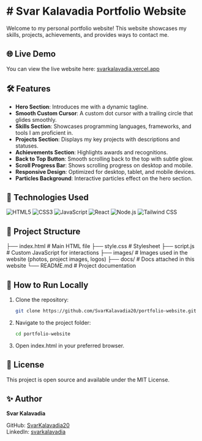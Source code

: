 # # Svar Kalavadia Portfolio Website

Welcome to my personal portfolio website! This website showcases my skills, projects, achievements, and provides ways to contact me.

## 🌐 Live Demo

You can view the live website here: [svarkalavadia.vercel.app](#)

## 🛠 Features

- **Hero Section**: Introduces me with a dynamic tagline.
- **Smooth Custom Cursor**: A custom dot cursor with a trailing circle that glides smoothly.
- **Skills Section**: Showcases programming languages, frameworks, and tools I am proficient in.
- **Projects Section**: Displays my key projects with descriptions and statuses.
- **Achievements Section**: Highlights awards and recognitions.
- **Back to Top Button**: Smooth scrolling back to the top with subtle glow.
- **Scroll Progress Bar**: Shows scrolling progress on desktop and mobile.
- **Responsive Design**: Optimized for desktop, tablet, and mobile devices.
- **Particles Background**: Interactive particles effect on the hero section.

## 🎨 Technologies Used

![HTML5](https://img.shields.io/badge/HTML5-E34F26?style=flat-square&logo=html5&logoColor=white)
![CSS3](https://img.shields.io/badge/CSS3-1572B6?style=flat-square&logo=css3&logoColor=white)
![JavaScript](https://img.shields.io/badge/JavaScript-F7DF1E?style=flat-square&logo=javascript&logoColor=black)
![React](https://img.shields.io/badge/React-61DAFB?style=flat-square&logo=react&logoColor=black)
![Node.js](https://img.shields.io/badge/Node.js-339933?style=flat-square&logo=node.js&logoColor=white)
![Tailwind CSS](https://img.shields.io/badge/Tailwind%20CSS-06B6D4?style=flat-square&logo=tailwind-css&logoColor=white)

## 📁 Project Structure

├── index.html # Main HTML file
├── style.css # Stylesheet
├── script.js # Custom JavaScript for interactions
├── images/ # Images used in the website (photos, project images, logos)
├── docs/ # Docs attached in this website
└── README.md # Project documentation

## 🚀 How to Run Locally

1. Clone the repository:  
   ```bash
   git clone https://github.com/SvarKalavadia20/portfolio-website.git
   
2. Navigate to the project folder:
   ```bash
   cd portfolio-website

3. Open index.html in your preferred browser.



## 📄 License

This project is open source and available under the MIT License.

## ✨ Author

**Svar Kalavadia**  

GitHub: [SvarKalavadia20](https://github.com/SvarKalavadia20)  
LinkedIn: [svarkalavadia](https://www.linkedin.com/in/svarkalavadia/)  
   
   

